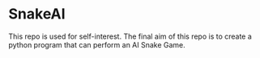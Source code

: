 SnakeAI
=======

This repo is used for self-interest. The final aim of this repo is to create a python program that can perform an AI Snake Game.
